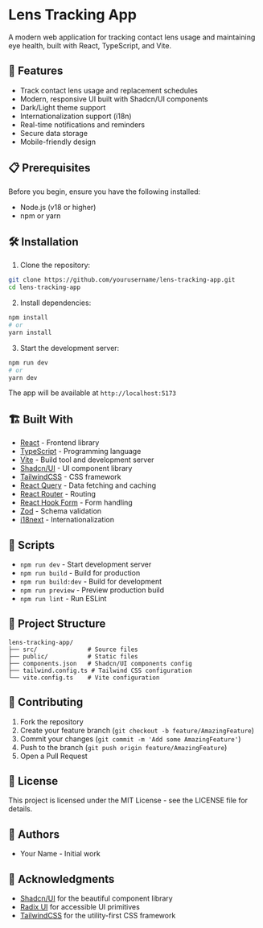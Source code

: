 # Lens Tracking App

A modern web application for tracking contact lens usage and maintaining eye health, built with React, TypeScript, and Vite.

## 🚀 Features

- Track contact lens usage and replacement schedules
- Modern, responsive UI built with Shadcn/UI components
- Dark/Light theme support
- Internationalization support (i18n)
- Real-time notifications and reminders
- Secure data storage
- Mobile-friendly design

## 📋 Prerequisites

Before you begin, ensure you have the following installed:
- Node.js (v18 or higher)
- npm or yarn

## 🛠️ Installation

1. Clone the repository:
```bash
git clone https://github.com/yourusername/lens-tracking-app.git
cd lens-tracking-app
```

2. Install dependencies:
```bash
npm install
# or
yarn install
```

3. Start the development server:
```bash
npm run dev
# or
yarn dev
```

The app will be available at `http://localhost:5173`

## 🏗️ Built With

- [React](https://react.dev/) - Frontend library
- [TypeScript](https://www.typescriptlang.org/) - Programming language
- [Vite](https://vitejs.dev/) - Build tool and development server
- [Shadcn/UI](https://ui.shadcn.com/) - UI component library
- [TailwindCSS](https://tailwindcss.com/) - CSS framework
- [React Query](https://tanstack.com/query/latest) - Data fetching and caching
- [React Router](https://reactrouter.com/) - Routing
- [React Hook Form](https://react-hook-form.com/) - Form handling
- [Zod](https://zod.dev/) - Schema validation
- [i18next](https://www.i18next.com/) - Internationalization

## 📝 Scripts

- `npm run dev` - Start development server
- `npm run build` - Build for production
- `npm run build:dev` - Build for development
- `npm run preview` - Preview production build
- `npm run lint` - Run ESLint

## 🎨 Project Structure

```
lens-tracking-app/
├── src/              # Source files
├── public/           # Static files
├── components.json   # Shadcn/UI components config
├── tailwind.config.ts # Tailwind CSS configuration
└── vite.config.ts    # Vite configuration
```

## 🤝 Contributing

1. Fork the repository
2. Create your feature branch (`git checkout -b feature/AmazingFeature`)
3. Commit your changes (`git commit -m 'Add some AmazingFeature'`)
4. Push to the branch (`git push origin feature/AmazingFeature`)
5. Open a Pull Request

## 📄 License

This project is licensed under the MIT License - see the LICENSE file for details.

## 👥 Authors

- Your Name - Initial work

## 🙏 Acknowledgments

- [Shadcn/UI](https://ui.shadcn.com/) for the beautiful component library
- [Radix UI](https://www.radix-ui.com/) for accessible UI primitives
- [TailwindCSS](https://tailwindcss.com/) for the utility-first CSS framework
